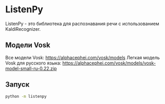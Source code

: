 # ListenPy

ListenPy - это библиотека для распознавания речи с использованием KaldiRecognizer.

## Модели Vosk

Все модели Vosk: <https://alphacephei.com/vosk/models>
Легкая модель Vosk для русского языка: <https://alphacephei.com/vosk/models/vosk-model-small-ru-0.22.zip>

## Запуск

```bash
python -m listenpy
```
